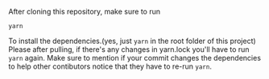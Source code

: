 
After cloning this repository, make sure to run

```yarn```

To install the dependencies.(yes, just ```yarn``` in the root folder of this project) 
Please after pulling, if there's any changes in yarn.lock you'll have to run ```yarn``` again.
Make sure to mention if your commit changes the dependencies to help other contibutors notice that they have to re-run ```yarn```.
